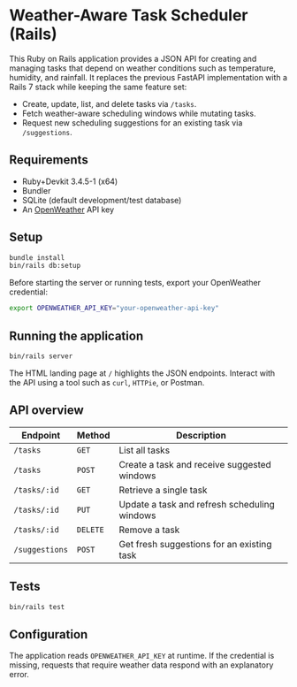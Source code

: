 # Weather-Aware Task Scheduler (Rails)

This Ruby on Rails application provides a JSON API for creating and managing tasks
that depend on weather conditions such as temperature, humidity, and rainfall. It
replaces the previous FastAPI implementation with a Rails 7 stack while keeping
the same feature set:

- Create, update, list, and delete tasks via `/tasks`.
- Fetch weather-aware scheduling windows while mutating tasks.
- Request new scheduling suggestions for an existing task via `/suggestions`.

## Requirements

- Ruby+Devkit 3.4.5-1 (x64)
- Bundler
- SQLite (default development/test database)
- An [OpenWeather](https://openweathermap.org/api) API key

## Setup

```bash
bundle install
bin/rails db:setup
```

Before starting the server or running tests, export your OpenWeather credential:

```bash
export OPENWEATHER_API_KEY="your-openweather-api-key"
```

## Running the application

```bash
bin/rails server
```

The HTML landing page at `/` highlights the JSON endpoints. Interact with the API
using a tool such as `curl`, `HTTPie`, or Postman.

## API overview

| Endpoint | Method | Description |
| --- | --- | --- |
| `/tasks` | `GET` | List all tasks |
| `/tasks` | `POST` | Create a task and receive suggested windows |
| `/tasks/:id` | `GET` | Retrieve a single task |
| `/tasks/:id` | `PUT` | Update a task and refresh scheduling windows |
| `/tasks/:id` | `DELETE` | Remove a task |
| `/suggestions` | `POST` | Get fresh suggestions for an existing task |

## Tests

```bash
bin/rails test
```

## Configuration

The application reads `OPENWEATHER_API_KEY` at runtime. If the credential is
missing, requests that require weather data respond with an explanatory error.
